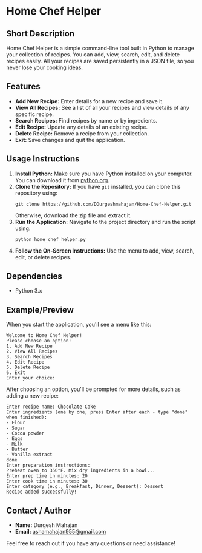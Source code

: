 # Home Chef Helper

## Short Description
Home Chef Helper is a simple command-line tool built in Python to manage your collection of recipes. You can add, view, search, edit, and delete recipes easily. All your recipes are saved persistently in a JSON file, so you never lose your cooking ideas.

## Features
- **Add New Recipe:** Enter details for a new recipe and save it.
- **View All Recipes:** See a list of all your recipes and view details of any specific recipe.
- **Search Recipes:** Find recipes by name or by ingredients.
- **Edit Recipe:** Update any details of an existing recipe.
- **Delete Recipe:** Remove a recipe from your collection.
- **Exit:** Save changes and quit the application.

## Usage Instructions
1. **Install Python:** Make sure you have Python installed on your computer. You can download it from [python.org](https://www.python.org/).
2. **Clone the Repository:** If you have `git` installed, you can clone this repository using:
   ```
   git clone https://github.com/DDurgeshmahajan/Home-Chef-Helper.git
   ```
   Otherwise, download the zip file and extract it.
3. **Run the Application:** Navigate to the project directory and run the script using:
   ```
   python home_chef_helper.py
   ```
4. **Follow the On-Screen Instructions:** Use the menu to add, view, search, edit, or delete recipes.

## Dependencies
- Python 3.x

## Example/Preview
When you start the application, you'll see a menu like this:
```
Welcome to Home Chef Helper!
Please choose an option:
1. Add New Recipe
2. View All Recipes
3. Search Recipes
4. Edit Recipe
5. Delete Recipe
6. Exit
Enter your choice: 
```

After choosing an option, you'll be prompted for more details, such as adding a new recipe:
```
Enter recipe name: Chocolate Cake
Enter ingredients (one by one, press Enter after each - type "done" when finished):
- Flour
- Sugar
- Cocoa powder
- Eggs
- Milk
- Butter
- Vanilla extract
done
Enter preparation instructions:
Preheat oven to 350°F. Mix dry ingredients in a bowl...
Enter prep time in minutes: 20
Enter cook time in minutes: 30
Enter category (e.g., Breakfast, Dinner, Dessert): Dessert
Recipe added successfully!
```

## Contact / Author
- **Name:** Durgesh Mahajan
- **Email:** ashamahajan955@gmail.com

Feel free to reach out if you have any questions or need assistance!
